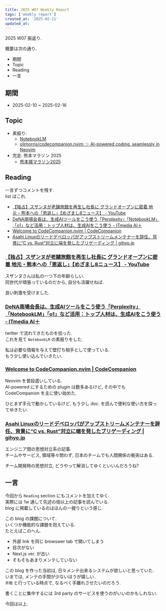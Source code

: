 ```yaml
---
title: 2025 W07 Weekly Report
tags: ['weekly report']
created_at: '2025-02-21'
updated_at:
---
```


2025 W07 振返り.

概要は次の通り.

- 期間
- Topic
- Reading
- 一言

## 期間

- 2025-02-10 ~ 2025-02-16

## Topic

- 素振り:
  - [NotebookLM](https://notebooklm.google.com/)
  - [olimorris/codecompanion.nvim: ✨ AI-powered coding, seamlessly in Neovim](https://github.com/olimorris/codecompanion.nvim)
- 完走: 熊本マラソン 2025
  - [熊本城マラソン2025](https://kumamotojyo-marathon.jp/)

## Reading

一言ずつコメントを残す.  
list はこれ.

- [【独占】スザンヌが老舗旅館を再生し社長に グランドオープンに密着 地元・熊本への「恩返し」【めざまし8ニュース】 - YouTube](https://www.youtube.com/watch?v=0FeTzWiF68o)
- [DeNA南場会長は、生成AIツールをこう使う「Perplexity」「NotebookLM」「o1」など活用：トップ人材は、生成AIをこう使う - ITmedia AI＋](https://www.itmedia.co.jp/aiplus/articles/2502/05/news150.html)
- [Welcome to CodeCompanion.nvim | CodeCompanion](https://codecompanion.olimorris.dev/)
- [Asahi Linuxのリードデベロッパがアップストリームメンテナーを辞任、背景に“C vs. Rust”対立に端を発したブリゲーディング | gihyo.jp](https://gihyo.jp/article/2025/02/daily-linux-250213)

### [【独占】スザンヌが老舗旅館を再生し社長に グランドオープンに密着 地元・熊本への「恩返し」【めざまし8ニュース】 - YouTube](https://www.youtube.com/watch?v=0FeTzWiF68o)

スザンヌさんは私の一つ下の年齢らしい.  
同世代が頑張っているのだから, 自分も活躍せねば.

良い刺激を受けました.

### [DeNA南場会長は、生成AIツールをこう使う「Perplexity」「NotebookLM」「o1」など活用：トップ人材は、生成AIをこう使う - ITmedia AI＋](https://www.itmedia.co.jp/aiplus/articles/2502/05/news150.html)

twitter で流れてきたものを拾った.  
これを見て `NotebookLM` の素振りをした.

私は必要な情報を与えて壁打ち相手として使っている.  
もう少し使い込んでいきたい.

### [Welcome to CodeCompanion.nvim | CodeCompanion](https://codecompanion.olimorris.dev/)

Neovim を普段遣いしている.  
AI-powered にするための plugin は数多あるけど, その中でも CodeCompanion を主に使い始めた.

ひとまず手元で動かしているけど, もう少し doc. を読んで便利な使い方を探ってゆきたい.

### [Asahi Linuxのリードデベロッパがアップストリームメンテナーを辞任、背景に“C vs. Rust”対立に端を発したブリゲーディング | gihyo.jp](https://gihyo.jp/article/2025/02/daily-linux-250213)

エンジニア間の思想対立系の記事.  
チームやサービス, 領域等々問わず, 日本のチームでも人間関係の衝突はある.

チーム開発時の思想対立, どうやって解消してゆくといいんだろうね?

## 一言

今回から `Reading` section にもコメントを加えてゆく.  
実際には 1w 通して先述の倍以上の記事を読んでいる.  
blog に掲載しているのはほんの一握りという感じ.

この blog の課題について.  
いくつか機能的な課題を抱えている.  
たとえばこのへん.

- 外部 link を同じ browswer tab で開いてしまう
- 目次がない
- Next.js ver. が古い
- そもそもあまりメンテしていない

この blog を作った当初は, 日々メンテ出来るシステムが欲しいと思っていた.  
いまでは, メンテの手間が少ないほうが嬉しい.  
`手間` と行っている時点で, なるべく手離れさせたいのだろう.

書くことに集中するには 3rd party のサービスを使うのがいいのかもしれない.

今回は以上.
